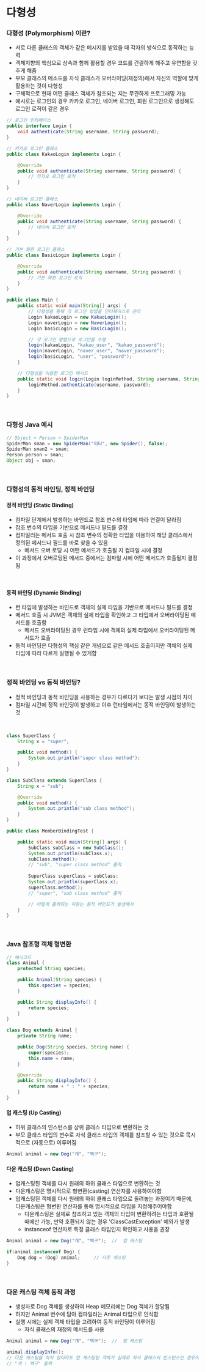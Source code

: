 # 다형성

### 다형성 (Polymorphism) 이란?
- 서로 다른 클래스의 객체가 같은 메시지를 받았을 때 각자의 방식으로 동작하는 능력
- 객체지향의 핵심으로 상속과 함께 활용할 경우 코드를 간결하게 해주고 유연함을 갖추게 해줌
- 부모 클래스의 메소드를 자식 클래스가 오버라이딩(재정의)해서 자신의 역할에 맞게 활용하는 것이 다형성
- 구체적으로 현재 어떤 클래스 객체가 참조되는 지는 무관하게 프로그래밍 가능
- 예시로는 로그인의 경우 카카오 로그인, 네이버 로그인, 회원 로그인으로 생성해도 로그인 로직이 같은 경우

```java
// 로그인 인터페이스
public interface Login {
    void authenticate(String username, String password);
}

// 카카오 로그인 클래스
public class KakaoLogin implements Login {

    @Override
    public void authenticate(String username, String password) {
        // 카카오 로그인 로직
    }
}

// 네이버 로그인 클래스
public class NaverLogin implements Login {

    @Override
    public void authenticate(String username, String password) {
        // 네이버 로그인 로직
    }
}

// 기본 회원 로그인 클래스
public class BasicLogin implements Login {

    @Override
    public void authenticate(String username, String password) {
        // 기본 회원 로그인 로직
    }
}

public class Main {
    public static void main(String[] args) {
        // 다형성을 통해 각 로그인 방법을 인터페이스로 관리
        Login kakaoLogin = new KakaoLogin();
        Login naverLogin = new NaverLogin();
        Login basicLogin = new BasicLogin();

        // 각 로그인 방법으로 로그인을 수행
        login(kakaoLogin, "kakao_user", "kakao_password");
        login(naverLogin, "naver_user", "naver_password");
        login(basicLogin, "user", "password");
    }

    // 다형성을 이용한 로그인 메서드
    public static void login(Login loginMethod, String username, String password) {
        loginMethod.authenticate(username, password);
    }
}
```

<br>

### 다형성 Java 예시
```java
// Object > Person > SpiderMan
SpiderMan sman = new SpiderMan("피터", new Spider(), false);
SpiderMan sman2 = sman;
Person person = sman;
Object obj = sman;
```

<br>

### 다형성의 동적 바인딩, 정적 바인딩
#### 정적 바인딩 (Static Binding)
- 컴파일 단계에서 발생하는 바인드로 참조 변수의 타입에 따라 연결이 달라짐
- 참조 변수의 타입을 기반으로 메서드나 필드를 결정
- 컴파일러는 메서드 호출 시 참조 변수의 정확한 타입을 이용하여 해당 클래스에서 정의된 메서드나 필드를 바로 찾을 수 있음
    - 메서드 오버 로딩 시 어떤 메서드가 호출될 지 컴파일 시에 결정
- 이 과정에서 오버로딩된 메서드 중에서는 컴파일 시에 어떤 메서드가 호출될지 결정됨

<br>

#### 동적 바인딩 (Dynamic Binding)
- 런 타임에 발생하는 바인드로 객체의 실제 타입을 기반으로 메서드나 필드를 결정
- 메서드 호출 시 JVM은 객체의 실제 타입을 확인하고 그 타입에서 오버라이딩된 메서드를 호출함
    - 메서드 오버라이딩된 경우 런타임 시에 객체의 실제 타입에서 오버라이딩된 메서드가 호출
- 동적 바인딩은 다형성의 핵심 같은 개념으로 같은 메서드 호출이지만 객체의 실제 타입에 따라 다르게 실행될 수 있게함

<br>

### 정적 바인딩 vs 동적 바인딩?
- 정적 바인딩과 동적 바인딩을 사용하는 경우가 다르다기 보다는 발생 시점의 차이
- 컴파일 시간에 정적 바인딩이 발생하고 이후 런타임에서는 동적 바인딩이 발생하는 것

<br>

```java
class SuperClass {
    String x = "super";

    public void method() {
        System.out.println("super class method");
    }
}

class SubClass extends SuperClass {
    String x = "sub";

    @Override
    public void method() {
        System.out.println("sub class method");
    }
}

public class MemberBindingTest {

    public static void main(String[] args) {
        SubClass subClass = new SubClass();
        System.out.println(subClass.x);
        subClass.method();
        // "sub", "super class method" 출력
        
        SuperClass superClass = subClass;
        System.out.println(superClass.x);
        superClass.method();
        // "super", "sub class method" 출력

        // 이렇게 출력되는 이유는 동적 바인드가 발생해서
    }
}

```

<br>

### Java 참조형 객체 형변환
```java
// 예시코드
class Animal {
    protected String species;

    public Animal(String species) {
        this.species = species;
    }

    public String displayInfo() {
        return species;
    }
}

class Dog extends Animal {
    private String name;

    public Dog(String species, String name) {
        super(species);
        this.name = name;
    }

    @Override
    public String displayInfo() {
        return name + " : " + species;
    }
}
```

#### 업 캐스팅 (Up Casting)
- 하위 클래스의 인스턴스를 상위 클래스 타입으로 변환하는 것
- 부모 클래스 타입의 변수로 자식 클래스 타입의 객체를 참조할 수 있는 것으로 묵시적으로 (자동으로) 이루어짐

```java
Animal animal = new Dog("개", "백구");
```

#### 다운 캐스팅 (Down Casting)
- 업캐스팅된 객체를 다시 원래의 하위 클래스 타입으로 변환하는 것
- 다운캐스팅은 명시적으로 형변환(casting) 연산자를 사용하여야함
-  업캐스팅된 객체를 다시 원래의 하위 클래스 타입으로 돌려놓는 과정이기 때문에, 다운캐스팅은 형변환 연산자를 통해 명시적으로 타입을 지정해주어야함
    - 다운캐스팅은 실제로 참조하고 있는 객체의 타입이 변환하려는 타입과 호환될 때에만 가능, 만약 호환되지 않는 경우 'ClassCastException' 예외가 발생
    - instanceof 연산자로 특정 클래스 타입인지 확인하고 사용을 권장

```java
Animal animal = new Dog("개", "백구");  //  업 캐스팅

if(animal instanceof Dog) {
    Dog dog = (Dog) animal;     // 다운 캐스팅
}
```

<br>

### 다운 캐스팅 객체 동작 과정
- 생성자로 Dog 객체를 생성하여 Heap 메모리에는 Dog 객체가 할당됨
- 하지만 Animal 변수에 담아 컴파일러는 Animal 타입으로 인식함
- 실행 시에는 실제 객체 타입을 고려하여 동적 바인딩이 이루어짐
    - 자식 클래스의 재정의 메서드를 사용

```java
Animal animal = new Dog("개", "백구");  //  업 캐스팅

animal.displayInfo();
// 다운 캐스팅을 하지 않더라도 업 캐스팅된 객체가 실제로 자식 클래스의 인스턴스인 경우이고 오버라이딩된 메서드를 출력한다면 부모 객체의 메서드가 아닌 자식 객체의 메서드가 실행됨
// "개 : 백구" 출력
```

<br>